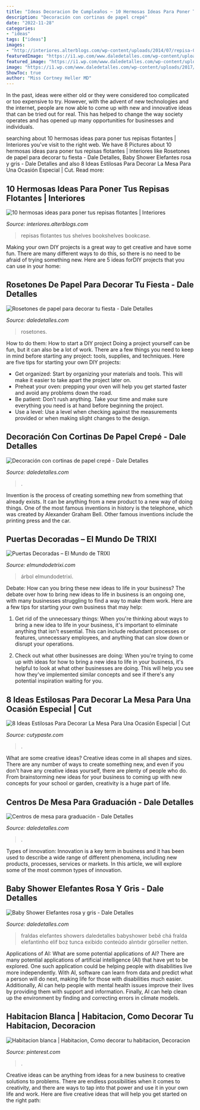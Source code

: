 ```yaml
---
title: "Ideas Decoracion De Cumpleaños ~ 10 Hermosas Ideas Para Poner Tus Repisas Flotantes"
description: "Decoración con cortinas de papel crepé"
date: "2022-11-28"
categories:
- "ideas"
tags: ["ideas"]
images:
- "http://interiores.alterblogs.com/wp-content/uploads/2014/07/repisa-04.jpg"
featuredImage: "https://i1.wp.com/www.daledetalles.com/wp-content/uploads/2016/02/baby-shower14.jpg?resize=599%2C899"
featured_image: "https://i1.wp.com/www.daledetalles.com/wp-content/uploads/2016/02/baby-shower14.jpg?resize=599%2C899"
image: "https://i1.wp.com/www.daledetalles.com/wp-content/uploads/2017/02/flor-acordeon-o-roseton11.jpg?resize=550%2C733"
ShowToc: true
author: "Miss Cortney Heller MD"
---
```



In the past, ideas were either old or they were considered too complicated or too expensive to try. However, with the advent of new technologies and the internet, people are now able to come up with new and innovative ideas that can be tried out for real. This has helped to change the way society operates and has opened up many opportunities for businesses and individuals.

	

		
searching about 10 hermosas ideas para poner tus repisas flotantes | Interiores you've visit to the right web. We have 8 Pictures about 10 hermosas ideas para poner tus repisas flotantes | Interiores like Rosetones de papel para decorar tu fiesta - Dale Detalles, Baby Shower Elefantes rosa y gris - Dale Detalles and also 8 Ideas Estilosas Para Decorar La Mesa Para Una Ocasión Especial | Cut. Read more:
		
    
## 10 Hermosas Ideas Para Poner Tus Repisas Flotantes | Interiores

<img loading=lazy src="http://interiores.alterblogs.com/wp-content/uploads/2014/07/repisa-04.jpg" onerror="this.onerror=null;this.src='https://tse2.mm.bing.net/th?id=OIP.w2cQZGNV4hPC-H0r0tk5swHaLH&amp;pid=15.1';" alt="10 hermosas ideas para poner tus repisas flotantes | Interiores">

_Source: interiores.alterblogs.com_

>repisas flotantes tus shelves bookshelves bookcase. 

	

Making your own DIY projects is a great way to get creative and have some fun. There are many different ways to do this, so there is no need to be afraid of trying something new. Here are 5 ideas forDIY projects that you can use in your home: 

    
## Rosetones De Papel Para Decorar Tu Fiesta - Dale Detalles

<img loading=lazy src="https://i1.wp.com/www.daledetalles.com/wp-content/uploads/2017/02/flor-acordeon-o-roseton11.jpg?resize=550%2C733" onerror="this.onerror=null;this.src='https://tse1.mm.bing.net/th?id=OIP.EoxALkvdwqqJdHv8naegZAHaJ3&amp;pid=15.1';" alt="Rosetones de papel para decorar tu fiesta - Dale Detalles">

_Source: daledetalles.com_

>rosetones. 

	

How to do them: How to start a DIY project
Doing a project yourself can be fun, but it can also be a lot of work. There are a few things you need to keep in mind before starting any project: tools, supplies, and techniques. Here are five tips for starting your own DIY projects: 
- Get organized: Start by organizing your materials and tools. This will make it easier to take apart the project later on. 
- Preheat your oven: prepping your oven will help you get started faster and avoid any problems down the road. 
- Be patient: Don’t rush anything. Take your time and make sure everything you need is at hand before beginning the project. 
- Use a level: Use a level when checking against the measurements provided or when making slight changes to the design.

    
## Decoración Con Cortinas De Papel Crepé - Dale Detalles

<img loading=lazy src="https://i2.wp.com/www.daledetalles.com/wp-content/uploads/2016/08/decoracion-con-papel-creppe.jpg?resize=554%2C826" onerror="this.onerror=null;this.src='https://tse1.mm.bing.net/th?id=OIP.znpp81f76seesjLyI5JflgHaLC&amp;pid=15.1';" alt="Decoración con cortinas de papel crepé - Dale Detalles">

_Source: daledetalles.com_

>. 

	

Invention is the process of creating something new from something that already exists. It can be anything from a new product to a new way of doing things. One of the most famous inventions in history is the telephone, which was created by Alexander Graham Bell. Other famous inventions include the printing press and the car.

    
## Puertas Decoradas – El Mundo De TRIXI

<img loading=lazy src="https://elmundodetrixi.com/wp-content/uploads/2015/05/IMG_20151212_181119.jpg" onerror="this.onerror=null;this.src='https://tse2.mm.bing.net/th?id=OIP.AeZB9CKs8FPurIxvdRc9ngHaJ4&amp;pid=15.1';" alt="Puertas Decoradas – El Mundo de TRIXI">

_Source: elmundodetrixi.com_

>árbol elmundodetrixi. 

	

Debate: How can you bring these new ideas to life in your business?
The debate over how to bring new ideas to life in business is an ongoing one, with many businesses struggling to find a way to make them work. Here are a few tips for starting your own business that may help: 
1. Get rid of the unnecessary things: When you're thinking about ways to bring a new idea to life in your business, it's important to eliminate anything that isn't essential. This can include redundant processes or features, unnecessary employees, and anything that can slow down or disrupt your operations. 

2. Check out what other businesses are doing: When you're trying to come up with ideas for how to bring a new idea to life in your business, it's helpful to look at what other businesses are doing. This will help you see how they've implemented similar concepts and see if there's any potential inspiration waiting for you.

    
## 8 Ideas Estilosas Para Decorar La Mesa Para Una Ocasión Especial | Cut

<img loading=lazy src="http://www.cutypaste.com/wp-content/uploads/2016/11/aHR0cHMlM0ElMkYlMkZzMy5hbWF6b25hd3MuY29tJTJGYmxvZ2xvdmluLXVzZXItaW1hZ2VzLXByb2QlMkZuYXRpdmUtcG9zdC1pbWctMS00MzM1LTU4MjkxYmM5YzFiMWY.jpg" onerror="this.onerror=null;this.src='https://tse1.mm.bing.net/th?id=OIP.gHeSpxmb6EJrShmcT-pTbwHaKG&amp;pid=15.1';" alt="8 Ideas Estilosas Para Decorar La Mesa Para Una Ocasión Especial | Cut">

_Source: cutypaste.com_

>. 

	

What are some creative ideas?
Creative ideas come in all shapes and sizes. There are any number of ways to create something new, and even if you don't have any creative ideas yourself, there are plenty of people who do. From brainstorming new ideas for your business to coming up with new concepts for your school or garden, creativity is a huge part of life.

    
## Centros De Mesa Para Graduación - Dale Detalles

<img loading=lazy src="https://i1.wp.com/www.daledetalles.com/wp-content/uploads/2017/06/graduacion-centros-de-mesa9.jpg?resize=483%2C720" onerror="this.onerror=null;this.src='https://tse1.mm.bing.net/th?id=OIP.JULiFP-zZSbQ8YCZzeOxaQHaLC&amp;pid=15.1';" alt="Centros de mesa para graduación - Dale Detalles">

_Source: daledetalles.com_

>. 

	

Types of innovation:
Innovation is a key term in business and it has been used to describe a wide range of different phenomena, including new products, processes, services or markets. In this article, we will explore some of the most common types of innovation.

    
## Baby Shower Elefantes Rosa Y Gris - Dale Detalles

<img loading=lazy src="https://i1.wp.com/www.daledetalles.com/wp-content/uploads/2016/02/baby-shower14.jpg?resize=599%2C899" onerror="this.onerror=null;this.src='https://tse3.mm.bing.net/th?id=OIP.wv8dPlJEwWn1zZy2JyQzcwHaLH&amp;pid=15.1';" alt="Baby Shower Elefantes rosa y gris - Dale Detalles">

_Source: daledetalles.com_

>fraldas elefantes showers daledetalles babyshower bebê chá fralda elefantinho elif boz tunca exibido conteúdo alıntıdır görseller netten. 

	

Applications of AI: What are some potential applications of AI?
There are many potential applications of artificial intelligence (AI) that have yet to be explored. One such application could be helping people with disabilities live more independently. With AI, software can learn from data and predict what a person will do next, making life for those with disabilities much easier. Additionally, AI can help people with mental health issues improve their lives by providing them with support and information. Finally, AI can help clean up the environment by finding and correcting errors in climate models.

    
## Habitacion Blanca | Habitacion, Como Decorar Tu Habitacion, Decoracion

<img loading=lazy src="https://i.pinimg.com/736x/06/3b/87/063b875278ad3eac87c58782ff74a530.jpg" onerror="this.onerror=null;this.src='https://tse1.mm.bing.net/th?id=OIP.dTHJ83Kb6LaPV6SXJHufkgHaNK&amp;pid=15.1';" alt="Habitacion blanca | Habitacion, Como decorar tu habitacion, Decoracion">

_Source: pinterest.com_

>. 

	

Creative ideas can be anything from ideas for a new business to creative solutions to problems. There are endless possibilities when it comes to creativity, and there are ways to tap into that power and use it in your own life and work. Here are five creative ideas that will help you get started on the right path: 

